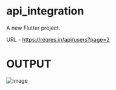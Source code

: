 # api_integration

A new Flutter project.

URL - https://reqres.in/api/users?page=2

# OUTPUT
 ![image](https://user-images.githubusercontent.com/60555992/213863500-9ded6300-b65b-4d01-937d-6d26134d9f72.png)

